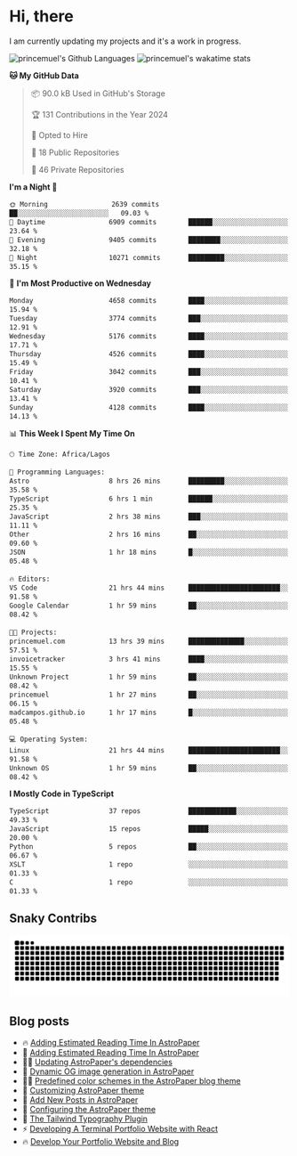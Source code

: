 # Hi, there

<!--
**princemuel/princemuel** is a ✨ _special_ ✨ repository because its `README.md` (this file) appears on your GitHub profile.

Here are some ideas to get you started:

- 🔭 I’m currently working on ...
- 🌱 I’m currently learning ...
- 👯 I’m looking to collaborate on ...
- 🤔 I’m looking for help with ...
- 💬 Ask me about ...
- 📫 How to reach me: ...
- 😄 Pronouns: ...
- ⚡ Fun fact: ...
-->

I am currently updating my projects and it's a work in progress.

![princemuel's Github Languages](https://github-readme-stats.vercel.app/api/top-langs/?username=princemuel&text_color=586069&layout=compact&hide_border=true&title_color=0366d6&count_private=true&include_all_commits=true&theme=tokyonight&show_icons=true)
![princemuel's wakatime stats](https://github-readme-stats.vercel.app/api/wakatime?username=princemuel&text_color=586069&layout=compact&hide_border=true&title_color=0366d6&count_private=true&include_all_commits=true&theme=tokyonight&show_icons=true)

<!--START_SECTION:waka-->
**🐱 My GitHub Data** 

> 📦 90.0 kB Used in GitHub's Storage 
 > 
> 🏆 131 Contributions in the Year 2024
 > 
> 💼 Opted to Hire
 > 
> 📜 18 Public Repositories 
 > 
> 🔑 46 Private Repositories 
 > 
**I'm a Night 🦉** 

```text
🌞 Morning                2639 commits        ██░░░░░░░░░░░░░░░░░░░░░░░   09.03 % 
🌆 Daytime                6909 commits        ██████░░░░░░░░░░░░░░░░░░░   23.64 % 
🌃 Evening                9405 commits        ████████░░░░░░░░░░░░░░░░░   32.18 % 
🌙 Night                  10271 commits       █████████░░░░░░░░░░░░░░░░   35.15 % 
```
📅 **I'm Most Productive on Wednesday** 

```text
Monday                   4658 commits        ████░░░░░░░░░░░░░░░░░░░░░   15.94 % 
Tuesday                  3774 commits        ███░░░░░░░░░░░░░░░░░░░░░░   12.91 % 
Wednesday                5176 commits        ████░░░░░░░░░░░░░░░░░░░░░   17.71 % 
Thursday                 4526 commits        ████░░░░░░░░░░░░░░░░░░░░░   15.49 % 
Friday                   3042 commits        ███░░░░░░░░░░░░░░░░░░░░░░   10.41 % 
Saturday                 3920 commits        ███░░░░░░░░░░░░░░░░░░░░░░   13.41 % 
Sunday                   4128 commits        ████░░░░░░░░░░░░░░░░░░░░░   14.13 % 
```


📊 **This Week I Spent My Time On** 

```text
🕑︎ Time Zone: Africa/Lagos

💬 Programming Languages: 
Astro                    8 hrs 26 mins       █████████░░░░░░░░░░░░░░░░   35.58 % 
TypeScript               6 hrs 1 min         ██████░░░░░░░░░░░░░░░░░░░   25.35 % 
JavaScript               2 hrs 38 mins       ███░░░░░░░░░░░░░░░░░░░░░░   11.11 % 
Other                    2 hrs 16 mins       ██░░░░░░░░░░░░░░░░░░░░░░░   09.60 % 
JSON                     1 hr 18 mins        █░░░░░░░░░░░░░░░░░░░░░░░░   05.48 % 

🔥 Editors: 
VS Code                  21 hrs 44 mins      ███████████████████████░░   91.58 % 
Google Calendar          1 hr 59 mins        ██░░░░░░░░░░░░░░░░░░░░░░░   08.42 % 

🐱‍💻 Projects: 
princemuel.com           13 hrs 39 mins      ██████████████░░░░░░░░░░░   57.51 % 
invoicetracker           3 hrs 41 mins       ████░░░░░░░░░░░░░░░░░░░░░   15.55 % 
Unknown Project          1 hr 59 mins        ██░░░░░░░░░░░░░░░░░░░░░░░   08.42 % 
princemuel               1 hr 27 mins        ██░░░░░░░░░░░░░░░░░░░░░░░   06.15 % 
madcampos.github.io      1 hr 17 mins        █░░░░░░░░░░░░░░░░░░░░░░░░   05.48 % 

💻 Operating System: 
Linux                    21 hrs 44 mins      ███████████████████████░░   91.58 % 
Unknown OS               1 hr 59 mins        ██░░░░░░░░░░░░░░░░░░░░░░░   08.42 % 
```

**I Mostly Code in TypeScript** 

```text
TypeScript               37 repos            ████████████░░░░░░░░░░░░░   49.33 % 
JavaScript               15 repos            █████░░░░░░░░░░░░░░░░░░░░   20.00 % 
Python                   5 repos             ██░░░░░░░░░░░░░░░░░░░░░░░   06.67 % 
XSLT                     1 repo              ░░░░░░░░░░░░░░░░░░░░░░░░░   01.33 % 
C                        1 repo              ░░░░░░░░░░░░░░░░░░░░░░░░░   01.33 % 
```




<!--END_SECTION:waka-->

## Snaky Contribs

<img src='/assets/github-snake-dark.svg' alt='Snaky Contributions' />

## Blog posts

<!-- BLOG-POST-LIST:START -->
 - 🔥 <a href='https://princemuel.vercel.app/blog/how-to-add-an-estimated-reading-time/?&ref=github-profile-readme'>Adding Estimated Reading Time In AstroPaper</a>
 - 🚀 <a href='https://princemuel.vercel.app/blog/how-to-add-estimated-reading-time/?&ref=github-profile-readme'>Adding Estimated Reading Time In AstroPaper</a>
 - 👨‍💻 <a href='https://princemuel.vercel.app/blog/how-to-update-dependencies/?&ref=github-profile-readme'>Updating AstroPaper&#39;s dependencies</a>
 - 👀 <a href='https://princemuel.vercel.app/blog/dynamic-og-images/?&ref=github-profile-readme'>Dynamic OG image generation in AstroPaper</a>
 - ✍🏽 <a href='https://princemuel.vercel.app/blog/predefined-color-schemes/?&ref=github-profile-readme'>Predefined color schemes in the AstroPaper blog theme</a>
 - 🥳 <a href='https://princemuel.vercel.app/blog/customizing-astropaper-theme-color-schemes/?&ref=github-profile-readme'>Customizing AstroPaper theme</a>
 - 💯 <a href='https://princemuel.vercel.app/blog/adding-new-post/?&ref=github-profile-readme'>Add New Posts in AstroPaper</a>
 - 💫 <a href='https://princemuel.vercel.app/blog/how-to-configure-astropaper-theme/?&ref=github-profile-readme'>Configuring the AstroPaper theme</a>
 - 🌮 <a href='https://princemuel.vercel.app/blog/tailwind-typography/?&ref=github-profile-readme'>The Tailwind Typography Plugin</a>
 - ⚡️ <a href='https://princemuel.vercel.app/blog/terminal-development/?&ref=github-profile-readme'>Developing A Terminal Portfolio Website with React</a>
 - 🔥 <a href='https://princemuel.vercel.app/blog/portfolio-website-development/?&ref=github-profile-readme'>Develop Your Portfolio Website and Blog</a><!-- BLOG-POST-LIST:END -->
